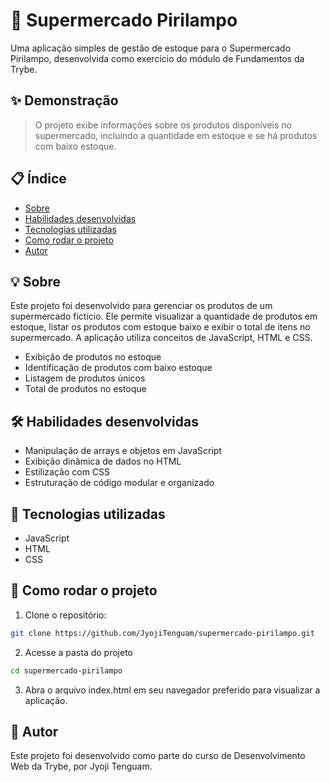 # 🛒 Supermercado Pirilampo

Uma aplicação simples de gestão de estoque para o Supermercado Pirilampo, desenvolvida como exercício do módulo de Fundamentos da Trybe.

## ✨ Demonstração

> O projeto exibe informações sobre os produtos disponíveis no supermercado, incluindo a quantidade em estoque e se há produtos com baixo estoque.

## 📋 Índice

- [Sobre](#-sobre)
- [Habilidades desenvolvidas](#-habilidades-desenvolvidas)
- [Tecnologias utilizadas](#-tecnologias-utilizadas)
- [Como rodar o projeto](#-como-rodar-o-projeto)
- [Autor](#-autor)

## 💡 Sobre

Este projeto foi desenvolvido para gerenciar os produtos de um supermercado fictício. Ele permite visualizar a quantidade de produtos em estoque, listar os produtos com estoque baixo e exibir o total de itens no supermercado. A aplicação utiliza conceitos de JavaScript, HTML e CSS.

- Exibição de produtos no estoque
- Identificação de produtos com baixo estoque
- Listagem de produtos únicos
- Total de produtos no estoque

## 🛠️ Habilidades desenvolvidas

- Manipulação de arrays e objetos em JavaScript
- Exibição dinâmica de dados no HTML
- Estilização com CSS
- Estruturação de código modular e organizado

## 🧪 Tecnologias utilizadas

- JavaScript
- HTML
- CSS

## 🚀 Como rodar o projeto

1. Clone o repositório:

```bash
git clone https://github.com/JyojiTenguam/supermercado-pirilampo.git
```

2. Acesse a pasta do projeto

```bash
cd supermercado-pirilampo
```

3. Abra o arquivo index.html em seu navegador preferido para visualizar a aplicação.

## 👤 Autor

Este projeto foi desenvolvido como parte do curso de Desenvolvimento Web da Trybe, por Jyoji Tenguam.
